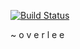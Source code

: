 [![Build Status](https://cloud.drone.io/api/badges/davisvansant/overlee/status.svg)](https://cloud.drone.io/davisvansant/overlee)

~ o v e r l e e  
